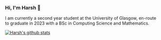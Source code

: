 ### Hi, I'm Harsh 👋

I am currently a second year student at the University of Glasgow, en-route to graduate in 2023 with a BSc in Computing Science and Mathematics. 

<!--
**harshkheskani/harshkheskani** is a ✨ _special_ ✨ repository because its `README.md` (this file) appears on your GitHub profile.
-->
[![Harsh's github stats](https://github-readme-stats.vercel.app/api?username=harshkheskani&count_private=true&theme=radical&show_icons=true)](https://github.com/anuraghazra/github-readme-stats)
